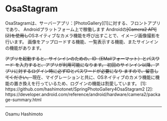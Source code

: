 

OsaStagram
===================================

OsaStagramは、サーバーアプリ：[PhotoGallery][1]に対する、フロントアプリであり、
Androidプラットフォーム上で稼働します
Androidの<strike>[Camera2 API][2]を使用し</strike>OSネイティブなカメラ機能を呼び出すことで、イメージ画像撮影を行います。
画像をアップロードする機能、一覧表示する機能、またサインインの機能があります。

<strike>
アプリを起動すると、サインインのための、ID（EMailフォーマット）とパスワード
を入力すると、アプリが利用可能になります。
初回のサインイン以降、アプリに対するログイン時に必ずIDとパスワードが必要になり
ますので、留意してください。
</strike>
現在、マイグレーションと共に、OSネイティブのカメラ機能に機能の置き換えを行っているため、ログインの機能は割愛しています。
[1]: https://github.com/hashimotonet/SpringPhotoGallery4OsaStagram2
[2]: https://developer.android.com/reference/android/hardware/camera2/package-summary.html

--------------------------
Osamu Hashimoto
